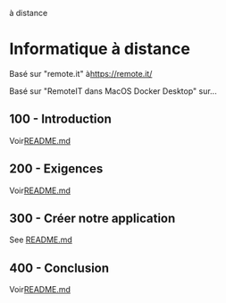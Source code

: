 à distance

# Informatique à distance

Basé sur "remote.it" à<https://remote.it/>

Basé sur "RemoteIT dans MacOS Docker Desktop" sur...

## 100 - Introduction

Voir[README.md](./100/README.md)

## 200 - Exigences

Voir[README.md](./200/README.md)

## 300 - Créer notre application

See [README.md](./300/README.md)

## 400 - Conclusion

Voir[README.md](./400/README.md)
